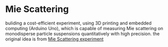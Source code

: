 # Mie Scattering 
buliding a cost-efficient experiment, using 3D printing and embedded computing (Arduino Uno), which is capable of measuring Mie scattering on monodisperse particle suspensions quantitatively with high precision.
the original idea is from [Mie Scattering experiment](http://www.mss.cbi.fau.de/Mie-experiment/)
